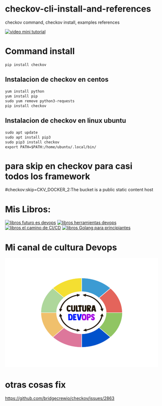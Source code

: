 # checkov-cli-install-and-references
checkov command, checkov install, examples references



[![video mini tutorial](https://i.ytimg.com/vi/t5Dx7Qx3MwE/hqdefault.jpg?sqp=-oaymwEXCNACELwBSFryq4qpAwkIARUAAIhCGAE=&rs=AOn4CLDPKl4nLpOIyVpgsETLsunUi9s8cg)](https://youtu.be/t5Dx7Qx3MwE)


# Command install 

    pip install checkov

## Instalacion de checkov en centos 
    yum install python
    yum install pip
    sudo yum remove python3-requests
    pip install checkov

## Instalacion de checkov en linux ubuntu
    sudo apt update 
    sudo apt install pip3
    sudo pip3 install checkov
    export PATH=$PATH:/home/ubuntu/.local/bin/



# para skip en checkov para casi todos los framework
#checkov:skip=CKV_DOCKER_2:The bucket is a public static content host



# Mis Libros:

[![libros futuro es devops ](https://m.media-amazon.com/images/W/MEDIAX_792452-T2/images/I/71rVlfW9fqL._SY342_.jpg)](https://amzn.to/3S8AGG9) [![libros herramientas devops](https://m.media-amazon.com/images/W/MEDIAX_792452-T2/images/I/71fOBQCvIcL._SY342_.jpg)](https://amzn.to/3ga1c4E)[![libros el camino de CI/CD](https://m.media-amazon.com/images/W/MEDIAX_792452-T2/images/I/71d8ijJbbAL._SY342_.jpg)](https://www.amazon.com/dp/B0C6PMSJ4Q) [![libros Golang para principiantes](https://m.media-amazon.com/images/W/MEDIAX_792452-T2/images/I/71-hNwsug9L._SY342_.jpg)](https://www.amazon.com/dp/B0CK8519JM)


# Mi canal de cultura Devops

[![canal de youtube sobre devops ](https://github.com/culturadevops/ecs_para_principiantes/blob/master/recursos/culturadevops.png)](https://www.youtube.com/channel/UCfJ67eVA7DkKbbIF5ceJDMA?sub_confirmation=1) 



# otras cosas fix
https://github.com/bridgecrewio/checkov/issues/2863

